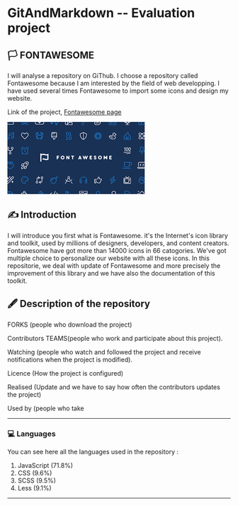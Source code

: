 # GitAndMarkdown -- Evaluation project
## 🏳️  FONTAWESOME

I will analyse a repository on GiThub. I choose a repository called Fontawesome because I am interested by the field of web developping. I have used several times Fontawesome to import some icons and design my website.

Link of the project, [Fontawesome page](https://github.com/FortAwesome/Font-Awesome)

![](index.png) 

## ✍️  Introduction 

I will introduce you first what is Fontawesome. it's the Internet's icon library and toolkit, used by millions of designers, developers, and content creators. Fontawesome have got more than 14000 icons in 66 catogories. We've got multiple choice to personalize our website with all these icons.
In this repositorie, we deal with update of Fontawesome and more precisely the improvement of this library and we have also the documentation of this toolkit.

## 🖋️  Description of the repository
FORKS (people who download the project)

Contributors TEAMS(people who work and participate about this project).

Watching (people who watch and followed the project and receive notifications when the project is modified).

Licence (How the project is configured)

Realised (Update and we have to say how often the contributors updates the project)

Used by (people who take 

---
### 💻 Languages
You can see here all the languages used in the repository :

1.  JavaScript (71.8%)
2.  CSS (9.6%)
3.  SCSS (9.5%)
4.  Less (9.1%)
---
